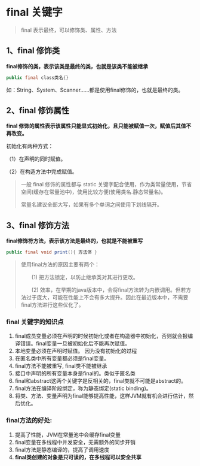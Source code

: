 # final 关键字

> final 表示最终，可以修饰类、属性、方法

## 1、final 修饰类

**final修饰的类，表示该类是最终的类，也就是该类不能被继承**

```java
public final class类名{}
```

如：String、System、Scanner……都是使用final修饰的，也就是最终的类。

## 2、final 修饰属性

**final 修饰的属性表示该属性只能显式初始化，且只能被赋值一次，赋值后其值不再改变。**

初始化有两种方式：

（1）在声明的同时赋值。

（2）在构造方法中完成赋值。

> 一般 final 修饰的属性都与 static 关键字配合使用，作为类常量使用，节省空间(缓存在常量池中)，使用比较方便(使用类名.静态常量名)。
>
> 常量名建议全部大写，如果有多个单词之间使用下划线隔开。

## 3、final 修饰方法

**final修饰符方法，表示该方法是最终的，也就是不能被重写**

```java
public final void print(){ 方法体 }
```

> 使用final方法的原因主要有两个：
>
> 　　(1) 把方法锁定，以防止继承类对其进行更改。
>
> 　　(2) 效率，在早期的java版本中，会将final方法转为内嵌调用。但若方法过于庞大，可能在性能上不会有多大提升。因此在最近版本中，不需要final方法进行这些优化了。

### final 关键字的知识点

1. final成员变量必须在声明的时候初始化或者在构造器中初始化，否则就会报编译错误。final变量一旦被初始化后不能再次赋值。
2. 本地变量必须在声明时赋值。 因为没有初始化的过程
3. 在匿名类中所有变量都必须是final变量。
4. final方法不能被重写, final类不能被继承
5. 接口中声明的所有变量本身是final的。类似于匿名类
6. final和abstract这两个关键字是反相关的，final类就不可能是abstract的。
7. final方法在编译阶段绑定，称为静态绑定(static binding)。
8. 将类、方法、变量声明为final能够提高性能，这样JVM就有机会进行估计，然后优化。

### final方法的好处:

1. 提高了性能，JVM在常量池中会缓存final变量
2. final变量在多线程中并发安全，无需额外的同步开销
3. final方法是静态编译的，提高了调用速度
4. **final类创建的对象是只可读的，在多线程可以安全共享**